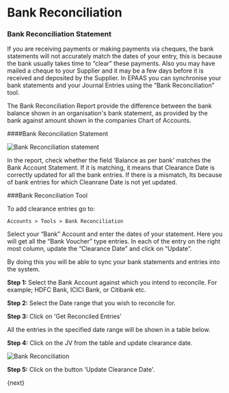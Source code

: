 <!-- add-breadcrumbs -->
# Bank Reconciliation

### Bank Reconciliation Statement

If you are receiving payments or making payments via cheques, the bank statements will not accurately match the dates of your entry, this is because the bank usually takes time to “clear” these payments. Also you may have mailed a cheque to your Supplier and it may be a few days before it is received and deposited by the Supplier. In EPAAS you can synchronise your bank statements and your Journal Entries using the “Bank Reconciliation” tool.

The Bank Reconciliation Report provide the difference between the bank balance shown in an organisation's bank statement, as provided by the bank against amount shown in the companies Chart of Accounts.

####Bank Reconciliation Statement

<img class="screenshot" alt="Bank Reconciliation statement" src="{{docs_base_url}}/assets/img/accounts/bank-reconciliation-2.png">  

In the report, check whether the field 'Balance as per bank' matches the Bank Account Statement. If it is matching, it means that Clearance Date is correctly updated for all the bank entries. If there is a mismatch, Its because of bank entries for which Cleanrane Date is not yet updated.

###Bank Reconciliation Tool

To add clearance entries go to:

`Accounts > Tools > Bank Reconciliation`

Select your “Bank” Account and enter the dates of your statement. Here you
will get all the “Bank Voucher” type entries. In each of the entry on the
right most column, update the “Clearance Date” and click on “Update”.

By doing this you will be able to sync your bank statements and entries into
the system.

__Step 1:__ Select the Bank Account against which you intend to reconcile. For
example; HDFC Bank, ICICI Bank, or Citibank etc.

__Step 2:__ Select the Date range that you wish to reconcile for.

__Step 3:__ Click on 'Get Reconciled Entries'

All the entries in the specified date range will be shown in a table below.

__Step 4:__ Click on the JV from the table and update clearance date.

<img class="screenshot" alt="Bank Reconciliation" src="{{docs_base_url}}/assets/img/accounts/bank-reconciliation.png">

__Step 5:__ Click on the button 'Update Clearance Date'.
 
{next}
